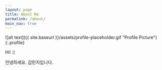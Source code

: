 ```yaml
---
layout: page
title: About Me
permalink: /about/
main_nav: true
---
```


![alt text]({{ site.baseurl }}/assets/profile-placeholder.gif "Profile Picture"){:.profile}

Hi! :)

안녕하세요. 김민지입니다.
